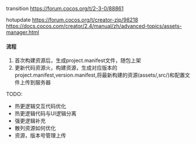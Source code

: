 transition
https://forum.cocos.org/t/2-3-0/88861

hotupdate
https://forum.cocos.org/t/creator-zip/98218
https://docs.cocos.com/creator/2.4/manual/zh/advanced-topics/assets-manager.html


#### 流程
1. 首次构建资源后，生成project.manifest文件，随包上架
2. 更新代码资源火，构建资源，生成对应版本的 project.manifest,version.manifest,将最新构建的资源(assets/,src/)和配置文件上传到服务器

TODO:
- 热更逻辑交互代码优化
- 热更逻辑代码与UI逻辑分离
- 强更逻辑补充
- 散列资源如何优化
- 资源，版本号管理上传